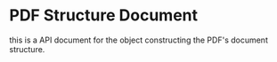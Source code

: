 # PDF Structure Document

this is a API document for the object constructing the PDF's document structure.

